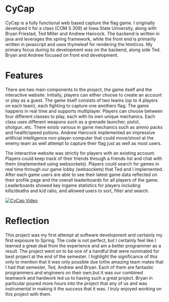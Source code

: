 # CyCap
CyCap is a fully functional web based capture the flag game. I originally developed it for a class (COM S 309) at Iowa State
University, along with Bryan Friestad, Ted Miller and Andrew Hancock. The backend is written in java and leverages the spring framework, 
while the front end is primarily written in javascript and uses thymeleaf for rendering the html/css. My primary focus during its development
was on the backend, along side Ted. Bryan and Andrew focused on front end development.  

# Features
There are two main components to the project, the game itself and the interactive website. Initially, players can either choose to create
an account or play as a guest. The game itself consists of two teams (up to 4 players on each team), each fighting to capture one anothers flag. The game happens in real
time and supports multiplayer. Players can choose between four different classes to play, each with its own unique mechanics. Each class uses different weapons such as a grenade launcher, pistol,
shotgun..etc. There exists various in game mechanics such as ammo packs and health/speed potions. Andrew Hancock implemented an impressive
artificial intelligence non-player-computer that could move/shoot at the enemy team as well attempt to capture their flag just as well
as most users.

The interactive website was strictly for players with an existing account. Players could keep track of their friends through a friends list 
and chat with them (implemented using websockets). Players could search for games in real time through our game lobby (websockets) that Ted
and I implemented. After each game users are able to see their latest game data reflected on their profile page and the overall leaderboards
for all players of the game. Leaderboards showed key ingame statistics for players including kills/deaths and k/d ratio, and allowed users to 
sort, filter and search. 

[![CyCap Video](https://img.youtube.com/vi/aA-XCnGD7Pg&t=1s/0.jpg)](https://www.youtube.com/watch?v=aA-XCnGD7Pg&t=1s)

# Reflection
This project was my first attempt at software development and certainly my first exposure to Spring. The code is not perfect, but I certainly
feel like I learned a great deal from the experience and am a better programmer as a result. The project went on to be one of a handful that were
nominated for best project at the end of the semester. I highlight the significance of this only to mention that it was only possible due tothe amazing team mates that I had that semester, Ted, Andrew and Bryan. Each of them are fantastic programmers and engineers on their own,but it was our combined teamwork and hardwork led us to having such a great project. Bryan in particular poured more hours into the project
that any of us and was instrumental in making it the success that it was. I truly enjoyed working on this project with them.
